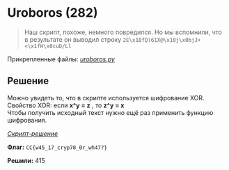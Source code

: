  # Uroboros (282)

> Наш скрипт, похоже, немного повредился. Но мы вспомнили, что в результате он выводил строку
`2E\x18fQ)61X@\x10j\x0bjJ+ <\x1fH\x0cuD/Ll`

Прикрепленные файлы: _[uroboros.py](uroboros.py)_

## Решение

Можно увидеть то, что в скрипте используется шифрование XOR.  
Свойство XOR: если **x^y = z** , то **z^y = x**  
Чтобы получить исходный текст нужно ещё раз применить функцию шифрования.

_[Скрипт-решение](solution.py)_

**Флаг:** `CC{w45_17_cryp70_0r_wh47?}`

**Решили:** 415
